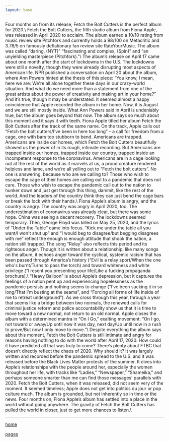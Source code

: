 ```yaml
---
layout: base
---
```

<div class="wrapper">
Four months on from its release, Fetch the Bolt Cutters is the perfect album for 2020.\
Fetch the Bolt Cutters, the fifth studio album from Fiona Apple, was released in April 2020 to acclaim. The album earned a 10/10 rating from music review site Pitchfork and currently holds a 98/100 on Metacritic and 3.78/5 on famously deflationary fan review site RateYourMusic. The album was called “daring, (NYT)” “fascinating and complex, (Spin)” and “an unyielding masterpiece (Pitchfork).”\
The album’s release on April 17 came about one month after the start of lockdowns in the U.S. The lockdowns were still a novelty, though they were already disrupting most aspects of American life. NPR published a conversation on April 20 about the album, where Ann Powers hinted at the thesis of this piece: “You know, I mean, here we are: We're all alone together these days in our crazy-world situation. And what do we need more than a statement from one of the great artists about the power of creativity and making art in your home?” And it’s true, though it may be understated. It seemed almost a happy coincidence that Apple recorded the album in her home. Now, it is August and we are still mostly inside. What Ann Powers said in April is undeniably true, but the album goes beyond that now. The album says so much about this moment and it says it with teeth. Fiona Apple titled her album Fetch the Bolt Cutters after the track of the same name. On the track, Apple calls out “Fetch the bolt cutters/I’ve been in here too long” – a call for freedom from a cage, one with bars too stubborn to bend. Americans are trapped. Americans are inside our homes, which Fetch the Bolt Cutters beautifully showed us the power of in its rough, intimate recording. But Americans are trapped inside our homes, trapped inside our country, trapped inside an incompetent response to the coronavirus. Americans are in a cage looking out at the rest of the world as it marvels at us, a proud creature rendered helpless and lame, and we’re all yelling out to “Fetch the bolt cutters”. No one is answering, because who are we calling to? Those who wish to escape the cage of their homes are calling out to a pandemic that does not care. Those who wish to escape the pandemic call out to the nation to hunker down and just get through this thing, dammit, like the rest of the world. And the leaders of the country think they can just bend the cage bars or break the lock with their hands.\
Fiona Apple’s album is angry, and the country is angry. The country was angry in April 2020, too. The underestimation of coronavirus was already clear, but there was some hope. China was seeing a decent recovery. The lockdowns seemed temporary. Then, George Floyd was killed on May 25, 2020, and the lyrics of “Under the Table” came into focus. “Kick me under the table all you want/I won't shut up” and “I would beg to disagree/but begging disagrees with me” reflect the enough is enough attitude that shook the nation, a nation still trapped. The song “Relay” also reflects this period and its righteous anger. Though it is written about a relationship, like many songs on the album, it echoes anger toward the cyclical, systemic racism that has been passed through America’s history (“Evil is a relay sport/When the one who's burnt/Turns to pass the torch) and toward whiteness and white privilege (“I resent you presenting your life/Like a fucking propaganda brochure).\ 
“Heavy Balloon” is about Apple’s depression, but it captures the feelings of a nation pent up and experiencing hopelessness as the pandemic persists and nothing seems to change (“I've been sucking it in so long/That I'm busting at the seams”, and “Forcing all forms of life inside of me to retreat underground”). As we cross through this year, through a year that seems like a bridge between two normals, the renewed calls for criminal justice reform and police accountability show us that it is time to move toward a new normal, not return to an old normal. Apple closes the album with a determined mantra in “On I Go,” exalting movement: “On I go, not toward or away/Up until now it was day, next day/Up until now in a rush to prove/But now I only move to move.”\
Despite everything the album says about this moment, Fetch the Bolt Cutters is still intimate and angry for reasons having nothing to do with the world after April 17, 2020. How could it have predicted all that was truly to come? There’s plenty about FTBC that doesn’t directly reflect the chaos of 2020. Why should it? It was largely written and recorded before the pandemic spread to the U.S. and it was released before the Black Lives Matter protests of the summer. It dives into Apple’s relationships with the people around her, especially the women throughout her life, with tracks like “Ladies,” “Newspaper,” “Shameika,” and perhaps someone smarter than me can find those messages’ parallels with 2020. Fetch the Bolt Cutters, when it was released, did not seem very of the moment. It seemed timeless; Apple does not get into politics du jour or pop culture much. The album is grounded, but not inherently so in time or the news. Four months on, Fiona Apple’s album has settled into a place in the world without going anywhere. The gravity of Fetch the Bolt Cutters has pulled the world in closer, just to get more chances to listen.\ 
<hr>
<p> <a href="/index.html">home</a> </p>
<p> <a href="/pages">pages</a></p>
</div>

 
 
